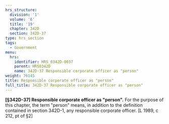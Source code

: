 ```yaml
---
hrs_structure:
  division: '1'
  volume: '6'
  title: '19'
  chapter: 342D
  section: 342D-37
type: hrs_section
tags:
  - Government
menu:
  hrs:
    identifier: HRS_0342D-0037
    parent: HRS0342D
    name: 342D-37 Responsible corporate officer as "person"
weight: 76145
title: Responsible corporate officer as "person"
full_title: 342D-37 Responsible corporate officer as "person"
---
```

**[§342D-37] Responsible corporate officer as "person".** For the purpose of this chapter, the term "person" means, in addition to the definition contained in section 342D-1, any responsible corporate officer. [L 1989, c 212, pt of §2]